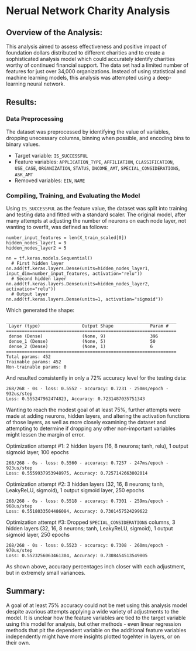 # Nerual Network Charity Analysis

## Overview of the Analysis: 
This analysis aimed to assess effectiveness and positive impact of foundation dollars distributed to different charities and to create a sophisticated analysis model which could accurately identify charities worthy of continued financial support. The data set had a limited number of features for just over 34,000 organizations. Instead of using statistical and machine learning models, this analysis was attempted using a deep-learning neural network. 

## Results: 
### Data Preprocessing
The dataset was preprocessed by identifying the value of variables, dropping unecessary columns, binning when possible, and encoding bins to binary values. 
  - Target variable: `IS_SUCCESSFUL`
  - Feature variables: `APPLICATION_TYPE`, `AFFILIATION`, `CLASSIFICATION`, `USE_CASE`, `ORGANIZATION`, `STATUS`, `INCOME_AMT`, `SPECIAL_CONSIDERATIONS`, `ASK_AMT`
  - Removed variables: `EIN`, `NAME`
  
### Compiling, Training, and Evaluating the Model
Using `IS_SUCCESSFUL` as the feature value, the dataset was split into training and testing data and fitted with a standard scaler. The original model, after many attempts at adjusting the number of neurons on each node layer, not wanting to overfit, was defined as follows:
 
    number_input_features = len(X_train_scaled[0])
    hidden_nodes_layer1 = 9
    hidden_nodes_layer2 = 5

    nn = tf.keras.models.Sequential()
      # First hidden layer
    nn.add(tf.keras.layers.Dense(units=hidden_nodes_layer1, input_dim=number_input_features, activation="relu"))
      # Second hidden layer
    nn.add(tf.keras.layers.Dense(units=hidden_nodes_layer2, activation="relu"))
      # Output layer
    nn.add(tf.keras.layers.Dense(units=1, activation="sigmoid"))
    
Which generated the shape:

    _________________________________________________________________
     Layer (type)                Output Shape              Param #   
    =================================================================
     dense (Dense)               (None, 9)                 396       
     dense_1 (Dense)             (None, 5)                 50        
     dense_2 (Dense)             (None, 1)                 6         
    =================================================================
    Total params: 452
    Trainable params: 452
    Non-trainable params: 0
    
And resulted consistently in only a 72% accuracy level for the testing data:  

    268/268 - 0s - loss: 0.5552 - accuracy: 0.7231 - 250ms/epoch - 932us/step
    Loss: 0.555247962474823, Accuracy: 0.7231487035751343

Wanting to reach the modest goal of at least 75%, further attempts were made at adding neurons, hidden layers, and altering the activation functions of those layers, as well as more closely examining the dataset and attempting to determine if dropping any other non-important variables might lessen the margin of error.  

Optimization attempt #1: 2 hidden layers (16, 8 neurons; tanh, relu), 1 output sigmoid layer, 100 epochs

    268/268 - 0s - loss: 0.5560 - accuracy: 0.7257 - 247ms/epoch - 923us/step
    Loss: 0.5559937953948975, Accuracy: 0.7257142663002014 

Optimization attempt #2: 3 hidden layers (32, 16, 8 neurons; tanh, LeakyReLU, sigmoid), 1 output sigmoid layer, 250 epochs

    268/268 - 0s - loss: 0.5518 - accuracy: 0.7301 - 259ms/epoch - 968us/step
    Loss: 0.5518033504486084, Accuracy: 0.7301457524299622

Optimization attempt #3: Dropped `SPECIAL_CONSIDERATIONS` columns, 3 hidden layers (32, 16, 8 neurons; tanh, LeakyReLU, sigmoid), 1 output sigmoid layer, 250 epochs

    268/268 - 0s - loss: 0.5523 - accuracy: 0.7308 - 260ms/epoch - 970us/step
    Loss: 0.5523256063461304, Accuracy: 0.7308454513549805

As shown above, accuracy percentages inch closer with each adjustment, but in extremely small variances.

## Summary: 
A goal of at least 75% accuracy could not be met using this analysis model despite avarious attempts applying a wide variety of adjustments to the model. It is unclear how the feature variables are tied to the target variable using this model for analysis, but other methods - even linear regression methods that pit the dependent variable on the additional feature variables independently might have more insights plotted togehter in layers, or on their own.  
